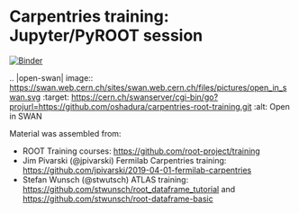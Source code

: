 # Carpentries training: Jupyter/PyROOT session

[![Binder](https://mybinder.org/badge_logo.svg)](https://mybinder.org/v2/gh/oshadura/carpentries-root-training.git/master)

.. |open-swan| image::  https://swan.web.cern.ch/sites/swan.web.cern.ch/files/pictures/open_in_swan.svg
    :target: https://cern.ch/swanserver/cgi-bin/go?projurl=https://github.com/oshadura/carpentries-root-training.git
    :alt: Open in SWAN

Material was assembled from:
* ROOT Training courses: https://github.com/root-project/training
* Jim Pivarski (@jpivarski) Fermilab Carpentries training: https://github.com/jpivarski/2019-04-01-fermilab-carpentries
* Stefan Wunsch (@stwutsch) ATLAS training: https://github.com/stwunsch/root_dataframe_tutorial and https://github.com/stwunsch/root-dataframe-basic
